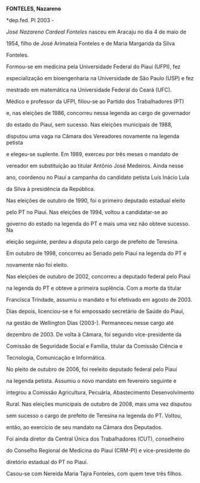 **FONTELES, Nazareno**



\*dep.fed. PI 2003 -



*José Nazareno Cardeal Fonteles* nasceu em Aracaju no dia 4 de maio de

1954, filho de José Arimateia Fonteles e de Maria Margarida da Silva

Fonteles.



Formou-se em medicina pela Universidade Federal do Piauí (UFPI), fez

especialização em bioengenharia na Universidade de São Paulo (USP) e fez

mestrado em matemática na Universidade Federal do Ceará (UFC).



Médico e professor da UFPI, filiou-se ao Partido dos Trabalhadores (PT)

e, nas eleições de 1986, concorreu nessa legenda ao cargo de governador

do estado do Piauí, sem sucesso. Nas eleições municipais de 1988,

disputou uma vaga na Câmara dos Vereadores novamente na legenda petista

e elegeu-se suplente. Em 1989, exerceu por três meses o mandato de

vereador em substituição ao titular Antônio José Medeiros. Ainda nesse

ano, coordenou no Piauí a campanha do candidato petista Luís Inácio Lula

da Silva à presidência da República.



Nas eleições de outubro de 1990, foi o primeiro deputado estadual eleito

pelo PT no Piauí. Nas eleições de 1994, voltou a candidatar-se ao

governo do estado na legenda do PT e mais uma vez não obteve sucesso. Na

eleição seguinte, perdeu a disputa pelo cargo de prefeito de Teresina.

Em outubro de 1998, concorreu ao Senado pelo Piauí na legenda do PT e

novamente não foi eleito.



Nas eleições de outubro de 2002, concorreu a deputado federal pelo Piauí

na legenda do PT e obteve a primeira suplência. Com a morte da titular

Francisca Trindade, assumiu o mandato e foi efetivado em agosto de 2003.

Dias depois, licenciou-se e foi empossado secretário de Saúde do Piauí,

na gestão de Wellington Dias (2003-). Permaneceu nesse cargo até

dezembro de 2003. De volta à Câmara, foi segundo vice-presidente da

Comissão de Seguridade Social e Família, titular da Comissão Ciência e

Tecnologia, Comunicação e Informática.



No pleito de outubro de 2006, foi reeleito deputado federal pelo Piauí

na legenda petista. Assumiu o novo mandato em fevereiro seguinte e

integrou a Comissão Agricultura, Pecuária, Abastecimento Desenvolvimento

Rural. Nas eleições municipais de outubro de 2008, mais uma vez disputou

sem sucesso o cargo de prefeito de Teresina na legenda do PT. Voltou,

então, ao exercício de seu mandato na Câmara dos Deputados.



Foi ainda diretor da Central Única dos Trabalhadores (CUT), conselheiro

do Conselho Regional de Medicina do Piauí (CRM-PI) e vice-presidente do

diretório estadual do PT no Piauí.



Casou-se com Nereida Maria Tajra Fonteles, com quem teve três filhos.



